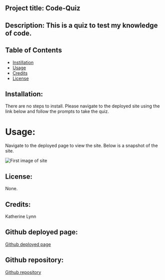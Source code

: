 ## Project title: Code-Quiz

## Description: This is a quiz to test my knowledge of code.

## Table of Contents
* [Instillation](#installation)
* [Usage](#usage)
* [Credits](#credits)
* [License](#license)


## Installation:

There are no steps to install. Please navigate to the deployed site using the link below and follow the prompts to take the quiz.

# Usage: 

Navigate to the deployed page to view the site. Below is a snapshot of the site.

![First image of site]()

## License: 

None. 


## Credits: 

Katherine Lynn

## Github deployed page: 

[Github deployed page](https://github.com/klynn726/code-quiz)

## Github repository: 

[Github repository](https://klynn726.github.io/code-quiz/)
